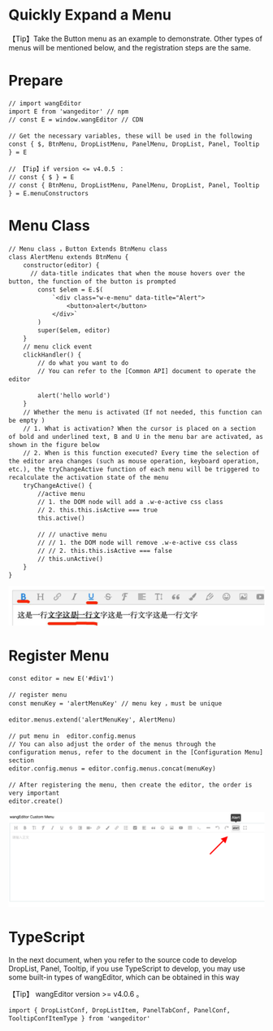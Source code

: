 # Quickly Expand a Menu

【Tip】Take the Button menu as an example to demonstrate. Other types of menus will be mentioned below, and the registration steps are the same.

# Prepare

```
// import wangEditor
import E from 'wangeditor' // npm 
// const E = window.wangEditor // CDN

// Get the necessary variables, these will be used in the following
const { $, BtnMenu, DropListMenu, PanelMenu, DropList, Panel, Tooltip } = E

// 【Tip】if version <= v4.0.5 ：
// const { $ } = E
// const { BtnMenu, DropListMenu, PanelMenu, DropList, Panel, Tooltip } = E.menuConstructors
```

# Menu Class

```
// Menu class ，Button Extends BtnMenu class
class AlertMenu extends BtnMenu {
    constructor(editor) {
      // data-title indicates that when the mouse hovers over the button, the function of the button is prompted
        const $elem = E.$(
            `<div class="w-e-menu" data-title="Alert">
                <button>alert</button>
            </div>`
        )
        super($elem, editor)
    }
    // menu click event
    clickHandler() {
        // do what you want to do 
        // You can refer to the [Common API] document to operate the editor

        alert('hello world')
    }
    // Whether the menu is activated（If not needed, this function can be empty )
    // 1. What is activation? When the cursor is placed on a section of bold and underlined text, B and U in the menu bar are activated, as shown in the figure below
    // 2. When is this function executed? Every time the selection of the editor area changes (such as mouse operation, keyboard operation, etc.), the tryChangeActive function of each menu will be triggered to recalculate the activation state of the menu
    tryChangeActive() {
        //active menu
        // 1. the DOM node will add a .w-e-active css class
        // 2. this.this.isActive === true
        this.active()

        // // unactive menu 
        // // 1. the DOM node will remove .w-e-active css class
        // // 2. this.this.isActive === false
        // this.unActive()
    }
}
```

![menu-active.png](../../images/menu-active.png)

# Register Menu

```
const editor = new E('#div1')

// register menu 
const menuKey = 'alertMenuKey' // menu key ，must be unique

editor.menus.extend('alertMenuKey', AlertMenu)

// put menu in  editor.config.menus 
// You can also adjust the order of the menus through the configuration menus, refer to the document in the [Configuration Menu] section
editor.config.menus = editor.config.menus.concat(menuKey)

// After registering the menu, then create the editor, the order is very important
editor.create()

```
![custom-button-menu.png](../../images/custom-button-menu.png)

# TypeScript 

In the next document, when you refer to the source code to develop  DropList, Panel, Tooltip, if you use TypeScript to develop, you may use some built-in types of wangEditor, which can be obtained in this way

【Tip】 wangEditor version >= v4.0.6 。

```
import { DropListConf, DropListItem, PanelTabConf, PanelConf, TooltipConfItemType } from 'wangeditor'
```